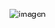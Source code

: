 ![imagen](https://github.com/Mesias02/sorteo/assets/146044728/98c0a141-c465-4f7d-b9d0-55cc23b7e620)
